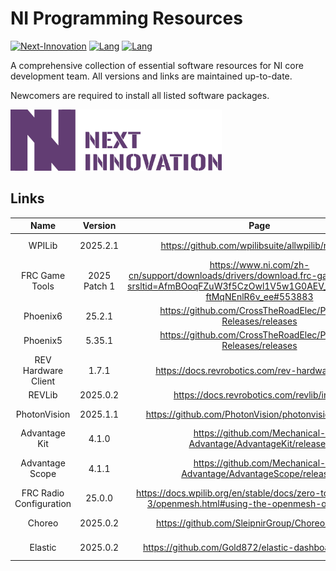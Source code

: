 # NI Programming Resources

[![Next-Innovation](https://img.shields.io/badge/Next-Innovation-blueviolet?style=flat)](https://github.com/FRCNextInnovation) [![Lang](https://img.shields.io/badge/Lang-en--US-Green?style=flat)]() [![Lang](https://img.shields.io/badge/Date-2025.1.31-blue?style=flat)]()

A comprehensive collection of essential software resources for NI core development team. All versions and links are maintained up-to-date.

Newcomers are required to install all listed software packages.

<img src="./assets/nextinnovation.png" alt="nextinnovation" style="zoom: 33%;" >

## Links

|          Name           |   Version    |                             Page                             |                      Download(Windows)                       |                          vendordeps                          |
| :---------------------: | :----------: | :----------------------------------------------------------: | :----------------------------------------------------------: | :----------------------------------------------------------: |
|         WPILib          |   2025.2.1   |      https://github.com/wpilibsuite/allwpilib/releases       | https://packages.wpilib.workers.dev/installer/v2025.2.1/Win64/WPILib_Windows-2025.2.1.iso |                             N/A                              |
|     FRC Game Tools      | 2025 Patch 1 | https://www.ni.com/zh-cn/support/downloads/drivers/download.frc-game-tools.html?srsltid=AfmBOoqFZuW3f5CzOwl1V5w1G0AEV_bScQcLnLC_8-ftMqNEnlR6v_ee#553883 |                             N/A                              |                             N/A                              |
|        Phoenix6         |    25.2.1    | https://github.com/CrossTheRoadElec/Phoenix-Releases/releases | https://github.com/CrossTheRoadElec/Phoenix-Releases/releases/download/v25.2.1/Phoenix-Offline_v25.2.1.exe | https://maven.ctr-electronics.com/release/com/ctre/phoenix6/latest/Phoenix6-frc2025-latest.json |
|        Phoenix5         |    5.35.1    | https://github.com/CrossTheRoadElec/Phoenix-Releases/releases | https://github.com/CrossTheRoadElec/Phoenix-Releases/releases/download/v25.2.1/Phoenix-Offline_v25.2.1.exe | https://maven.ctr-electronics.com/release/com/ctre/phoenix/Phoenix5-frc2025-latest.json |
|   REV Hardware Client   |    1.7.1     |       https://docs.revrobotics.com/rev-hardware-client       | https://github.com/REVrobotics/REV-Software-Binaries/releases/download/rhc-1.7.1/REV-Hardware-Client-Setup-1.7.1-offline-FRC-2025-01-24.exe |                             N/A                              |
|         REVLib          |   2025.0.2   |         https://docs.revrobotics.com/revlib/install          |                             N/A                              |  https://software-metadata.revrobotics.com/REVLib-2025.json  |
|      PhotonVision       |   2025.1.1   |    https://github.com/PhotonVision/photonvision/releases     | https://github.com/PhotonVision/photonvision/releases/download/v2025.1.1/photonvision-v2025.1.1-linuxarm64_orangepi5.img.xz | https://github.com/PhotonVision/photonvision/releases/download/v2025.1.1/photonlib-v2025.1.1.json |
|      Advantage Kit      |    4.1.0     | https://github.com/Mechanical-Advantage/AdvantageKit/releases |                             N/A                              | https://github.com/Mechanical-Advantage/AdvantageKit/releases/download/v4.1.0/AdvantageKit.json |
|     Advantage Scope     |    4.1.1     | https://github.com/Mechanical-Advantage/AdvantageScope/releases | https://github.com/Mechanical-Advantage/AdvantageScope/releases/download/v4.1.1/advantagescope-win-x64-v4.1.1.exe |                             N/A                              |
| FRC Radio Configuration |    25.0.0    | https://docs.wpilib.org/en/stable/docs/zero-to-robot/step-3/openmesh.html#using-the-openmesh-om5p-radio | https://firstfrc.blob.core.windows.net/frc2025/Radio/FRC_Radio_Configuration_25_0_0.zip |                             N/A                              |
|         Choreo          |   2025.0.2   |       https://github.com/SleipnirGroup/Choreo/releases       | https://github.com/SleipnirGroup/Choreo/releases/download/v2025.0.2/Choreo-v2025.0.2-Windows-x86_64-setup.exe |       https://lib.choreo.autos/dep/ChoreoLib2025.json        |
|         Elastic         |   2025.0.2   |    https://github.com/Gold872/elastic-dashboard/releases     | https://github.com/Gold872/elastic-dashboard/releases/download/v2025.0.2/elastic-setup-windows.exe | https://github.com/Gold872/elastic-dashboard/blob/main/elasticlib/Elastic.java |

